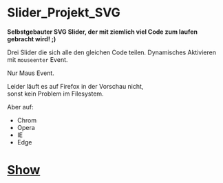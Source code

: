 # Slider_Projekt_SVG

**Selbstgebauter SVG Slider, der mit ziemlich viel Code zum laufen gebracht wird! ;)**

Drei Slider die sich alle den gleichen Code teilen. 
Dynamisches Aktivieren mit `mouseenter` Event.  

Nur Maus Event.

Leider läuft es auf Firefox in der Vorschau nicht,  
sonst kein Problem im Filesystem.

Aber auf:
- Chrom
- Opera
- IE
- Edge

# [Show](https://htmlpreview.github.io/?https://github.com/sauternic/Slider_Projekt_SVG/blob/master/Slider_Projek_ein_Script.html)
